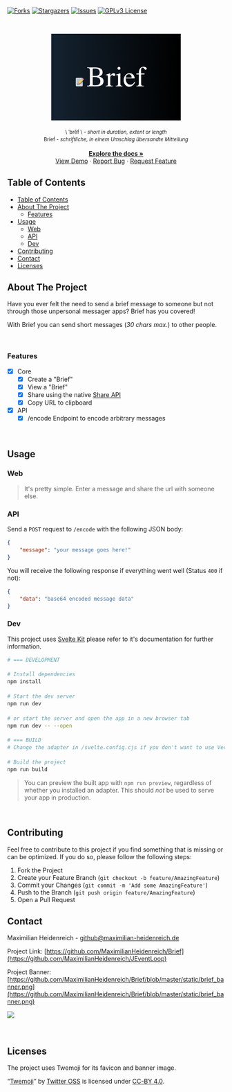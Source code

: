<!-- PROJECT SHIELDS -->
<!--
*** I'm using markdown "reference style" links for readability.
*** Reference links are enclosed in brackets [ ] instead of parentheses ( ).
*** See the bottom of this document for the declaration of the reference variables
*** for contributors-url, forks-url, etc. This is an optional, concise syntax you may use.
*** https://www.markdownguide.org/basic-syntax/#reference-style-links
-->
[![Forks][forks-shield]][forks-url]
[![Stargazers][stars-shield]][stars-url]
[![Issues][issues-shield]][issues-url]
[![GPLv3 License][license-shield]][license-url]

<!-- MARKDOWN LINKS & IMAGES -->
<!-- https://www.markdownguide.org/basic-syntax/#reference-style-links -->
[forks-shield]: https://img.shields.io/github/forks/MaximilianHeidenreich/Brief?style=flat-square
[forks-url]: https://github.com/MaximilianHeidenreich/Brief/network
[stars-shield]: https://img.shields.io/github/stars/MaximilianHeidenreich/Brief?style=flat-square
[stars-url]: https://github.com/MaximilianHeidenreich/Brief/stargazers
[issues-shield]: https://img.shields.io/github/issues/MaximilianHeidenreich/Brief?style=flat-square
[issues-url]: https://github.com/MaximilianHeidenreich/Brief/issues
[license-shield]: https://img.shields.io/github/license/MaximilianHeidenreich/Brief?style=flat-square
[license-url]: https://github.com/MaximilianHeidenreich/Brief/blob/master/LICENSE

<!-- PROJECT HEADER -->
<br />
<p align="center">
  <a href="https://github.com/MaximilianHeidenreich/Brief">
    <img width="300" src="https://github.com/MaximilianHeidenreich/Brief/blob/dbe448fbc8272ec96fdde3dad738cede3ae46d4b/static/brief_banner.png?raw=true" alt="Project Logo" >
  </a>

  <p align="center">
    <small>
        \ ˈbrēf \ - <em>short in duration, extent or length</em>
        <br />
        Brief - <em>schriftliche, in einem Umschlag übersandte Mitteilung</em>
    </small>
    <br />
    <br />
    <a href="#"><strong>Explore the docs »</strong></a>
    <br />
    <a href="https://sendabrief.vercel.app/">View Demo</a>
    ·
    <a href="https://github.com/MaximilianHeidenreich/Brief/issues">Report Bug</a>
    ·
    <a href="https://github.com/MaximilianHeidenreich/Brief/issues">Request Feature</a>
  </p>
</p>

<!-- TABLE OF CONTENTS -->
## Table of Contents

- [Table of Contents](#table-of-contents)
- [About The Project](#about-the-project)
  - [Features](#features)
- [Usage](#usage)
  - [Web](#web)
  - [API](#api)
  - [Dev](#dev)
- [Contributing](#contributing)
- [Contact](#contact)
- [Licenses](#licenses)

<!-- ABOUT THE PROJECT -->
## About The Project

Have you ever felt the need to send a brief message to someone but not through those unpersonal messager apps? Brief has you covered!

With Brief you can send short messages (*30 chars max.*) to other people.

<br />

### Features

- [x] Core
    - [x] Create a "Brief"
    - [x] View a "Brief"
    - [x] Share using the native [Share API](https://developer.mozilla.org/en-US/docs/Web/API/Navigator/share)
    - [x] Copy URL to clipboard
- [x] API
    - [x] /encode Endpoint to encode arbitrary messages

<br>

<!-- USAGE -->
## Usage

### Web

> It's pretty simple. Enter a message and share the url with someone else.

### API

Send a `POST` request to `/encode` with the following JSON body:
```json
{
    "message": "your message goes here!"
}
```

You will receive the following response if everything went well (Status `400` if not):
```json
{
    "data": "base64 encoded message data"
}
```

### Dev

This project uses [Svelte Kit](https://kit.svelte.dev) please refer to it's documentation for further information.

```bash
# === DEVELOPMENT

# Install dependencies
npm install

# Start the dev server
npm run dev

# or start the server and open the app in a new browser tab
npm run dev -- --open

# === BUILD
# Change the adapter in /svelte.config.cjs if you don't want to use Vercel!

# Build the project
npm run build
```

> You can preview the built app with `npm run preview`, regardless of whether you installed an adapter. This should _not_ be used to serve your app in production.


<br />

<!-- CONTRIBUTING -->
## Contributing

Feel free to contribute to this project if you find something that is missing or can be optimized.
If you do so, please follow the following steps:

1. Fork the Project
2. Create your Feature Branch (`git checkout -b feature/AmazingFeature`)
3. Commit your Changes (`git commit -m 'Add some AmazingFeature'`)
4. Push to the Branch (`git push origin feature/AmazingFeature`)
5. Open a Pull Request


<!-- CONTACT -->
## Contact

Maximilian Heidenreich - github@maximilian-heidenreich.de

Project Link: [https://github.com/MaximilianHeidenreich/Brief](https://github.com/MaximilianHeidenreich/JEventLoop)

Project Banner: [https://github.com/MaximilianHeidenreich/Brief/blob/master/static/brief_banner.png](https://github.com/MaximilianHeidenreich/Brief/blob/master/static/brief_banner.png)

<a href="https://www.buymeacoffee.com/maximili"><img width="180" src="https://img.buymeacoffee.com/button-api/?text=Buy me a coffee&emoji=&slug=maximili&button_colour=5F7FFF&font_colour=ffffff&font_family=Cookie&outline_colour=000000&coffee_colour=FFDD00"></a>

<br />

<!-- LICENSE -->
## Licenses

The project uses Twemoji for its favicon and banner image.

“[Twemoji](https://twemoji.twitter.com)” by [Twitter OSS](https://twitter.com/TwitterOSS) is licensed under [CC-BY 4.0](https://creativecommons.org/licenses/by/4.0/). 
